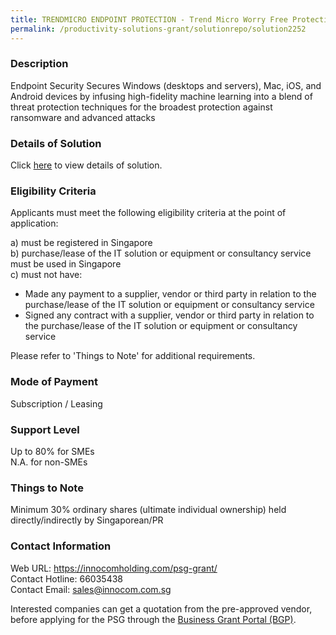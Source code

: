 ```yaml
---
title: TRENDMICRO ENDPOINT PROTECTION - Trend Micro Worry Free Protection -50 Licences
permalink: /productivity-solutions-grant/solutionrepo/solution2252
---
```


### Description

Endpoint Security
Secures Windows (desktops and servers), Mac, iOS, and Android devices by infusing high-fidelity machine learning into a blend of threat protection techniques for the broadest protection against ransomware and advanced attacks

### Details of Solution

Click <a href='https://www.gobusiness.gov.sg/images/psg/InnocomTrendmicro20200707_Desensitised_Annex_3_Part_3.pdf' target='_blank' rel='noopener'>here</a> to view details of solution.

### Eligibility Criteria

Applicants must meet the following eligibility criteria at the point of application:

a) must be registered in Singapore <br>
b) purchase/lease of the IT solution or equipment or consultancy service must be used in Singapore <br>
c) must not have:
- Made any payment to a supplier, vendor or third party in relation to the purchase/lease of the IT solution or equipment or consultancy service
- Signed any contract with a supplier, vendor or third party in relation to the purchase/lease of the IT solution or equipment or consultancy service

Please refer to 'Things to Note' for additional requirements.

### Mode of Payment
Subscription / Leasing

### Support Level
Up to 80% for SMEs <br>
N.A. for non-SMEs

### Things to Note
Minimum 30% ordinary shares (ultimate individual ownership) held directly/indirectly by Singaporean/PR

### Contact Information
Web URL: https://innocomholding.com/psg-grant/ <br>Contact Hotline: 66035438 <br>Contact Email: sales@innocom.com.sg <br>

Interested companies can get a quotation from the pre-approved vendor, before applying for the PSG through the <a target='_blank' rel='noopener' href='https://www.businessgrants.gov.sg/'>Business Grant Portal (BGP)</a>.

